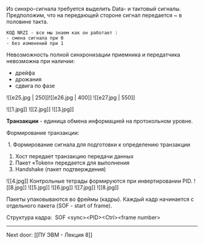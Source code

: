 Из синхро-сигнала требуется выделить Data- и тактовый сигналы.
Предположим, что на передающей стороне сигнал передается ~ в половине такта. 

	КОД NRZI - все мы знаем как он работает :
	- смена сигнала при 0
	- без изменений при 1

Невозможность полной синхронизации приемника и передатчика невозможна при наличии:
- дрейфа
- дрожания
- сдвига по фазе

![[e25.jpg | 250]]![[e26.jpg | 400]]
![[e27.jpg | 550]]

![[1.jpg]]
![[2.jpg]]
![[3.jpg]]

**Транзакции** - единица обмена информацией на протокольном уровне. 

Формирование транзакции:

 1. Формирование сигнала для подготовки к определению транзакции

1. Хост передает транзакцию передачи данных 
2. Пакет «Token» передается для выполнения
3. Handshake (пакет подтверждения)

![[4.jpg]]
Контрольные тетрады формируются при инвертировании PID.
![[8.jpg]]
![[5.jpg]]
![[6.jpg]]
![[7.jpg]]
![[8.jpg]]

Пакеты упаковываются во фреймы (кадры). Каждый кадр начинается с отдельного пакета (SOF - start of frame). 

Структура кадра: 
SOF \<sync\>\<PID\>\<Ctrl\>\<frame number\>

---

Next door: [[ПУ ЭВМ - Лекция 8]]
